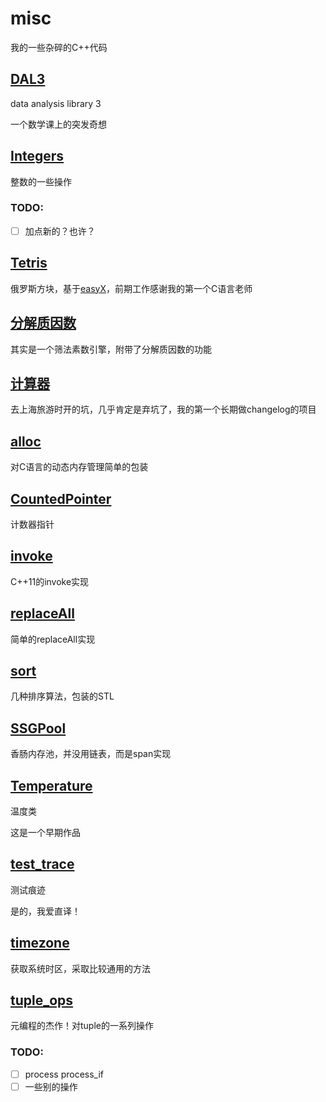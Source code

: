 # misc

我的一些杂碎的C++代码

## [DAL3](./DAL3/)

data analysis library 3

一个数学课上的突发奇想

## [Integers](./Integers/)

整数的一些操作

### TODO:

- [ ] 加点新的？也许？

## [Tetris](./Tetris/)

俄罗斯方块，基于[easyX](https://www.easyx.cn/)，前期工作感谢我的第一个C语言老师

## [分解质因数](./分解质因数/)

其实是一个筛法素数引擎，附带了分解质因数的功能

## [计算器](./计算器/)

去上海旅游时开的坑，几乎肯定是弃坑了，我的第一个长期做changelog的项目

## [alloc](./alloc.cpp)

对C语言的动态内存管理简单的包装

## [CountedPointer](./CountedPointer.cpp)

计数器指针

## [invoke]()

C++11的invoke实现

## [replaceAll]()

简单的replaceAll实现

## [sort]()

几种排序算法，包装的STL

## [SSGPool]()

香肠内存池，并没用链表，而是span实现

## [Temperature]()

温度类

这是一个早期作品

## [test_trace]()

测试痕迹

是的，我爱直译！

## [timezone]()

获取系统时区，采取比较通用的方法

## [tuple_ops]()

元编程的杰作！对tuple的一系列操作

### TODO:

- [ ] process process_if
- [ ] 一些别的操作